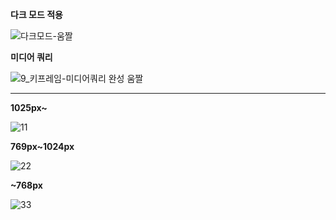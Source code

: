 **다크 모드 적용**

![다크모드-움짤](https://user-images.githubusercontent.com/113578923/227709911-ab43e66e-57d8-48f8-8383-34e90adbac14.gif)

**미디어 쿼리**

![9_키프레임-미디어쿼리 완성 움짤](https://user-images.githubusercontent.com/113578923/225812167-d7b873a2-402d-4b7e-8554-787f4f781b70.gif)

---

**1025px~**

![11](https://user-images.githubusercontent.com/113578923/225813892-4f2b3ce0-6f15-412c-87eb-fac2fdafb79c.png)

**769px~1024px**

![22](https://user-images.githubusercontent.com/113578923/225813950-829170fb-f87d-436a-8452-cf959cb8437b.png)

**~768px**

![33](https://user-images.githubusercontent.com/113578923/225814085-ffbbf0e8-eb91-4223-805f-1130a2e2252c.png)
